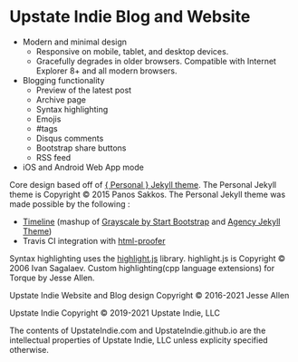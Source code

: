 
# Upstate Indie Blog and Website

* Modern and minimal design
  * Responsive on mobile, tablet, and desktop devices.
  * Gracefully degrades in older browsers. Compatible with Internet Explorer 8+ and all modern browsers.
* Blogging functionality
  * Preview of the latest post 
  * Archive page
  * Syntax highlighting
  * Emojis
  * #tags
  * Disqus comments
  * Bootstrap share buttons
  * RSS feed
* iOS and Android Web App mode

Core design based off of [{ Personal } Jekyll theme](https://github.com/PanosSakkos/personal-jekyll-theme). The Personal Jekyll theme is Copyright &copy; 2015 Panos Sakkos. The Personal Jekyll theme was made possible by the following :
* [Timeline](https://github.com/kirbyt/timeline-jekyll-theme) (mashup of [Grayscale by Start Bootstrap](https://github.com/IronSummitMedia/startbootstrap-grayscale) and [Agency Jekyll Theme](https://github.com/y7kim/agency-jekyll-theme))
* Travis CI integration with [html-proofer](https://github.com/gjtorikian/html-proofer)

Syntax highlighting uses the [highlight.js](https://highlightjs.org) library. highlight.js is Copyright &copy; 2006 Ivan Sagalaev. Custom highlighting(cpp language extensions) for Torque by Jesse Allen.

Upstate Indie Website and Blog design Copyright &copy; 2016-2021 Jesse Allen

Upstate Indie Copyright &copy; 2019-2021 Upstate Indie, LLC

The contents of UpstateIndie.com and UpstateIndie.github.io are the intellectual properties of Upstate Indie, LLC unless explicity specified otherwise.
